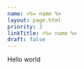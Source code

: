 ```yaml
---
name: <%= name %>
layout: page.html
priority: 3
linkTitle: <%= name %>
draft: false
---
```


Hello world
